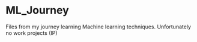 # ML_Journey
Files from my journey learning Machine learning techniques.  Unfortunately no work projects (IP)
